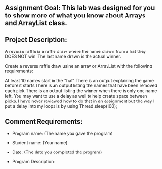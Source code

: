 ## Assignment  Goal: This lab was designed for you to show more of what you know about Arrays and ArrayList class.

## Project Description:
A reverse raffle is a raffle draw where the name drawn from a hat they DOES NOT win. The last name drawn is the actual winner.

Create a reverse raffle draw using an array or ArrayList with the following requirements:

At least 10 names start in the "hat"
There is an output explaining the game before it starts
There is an output listing the names that have been removed each pick
There is an output listing the winner when there is only one name left.
You may want to use a delay as well to help create space between picks. I have never reviewed how to do that in an assignment but the way I put a delay into my loops is by using  Thread.sleep(100);
 
## Comment Requirements:

- Program name: (The name you gave the program)

- Student name: (Your name)

- Date: (The date you completed the program)

- Program Description:


